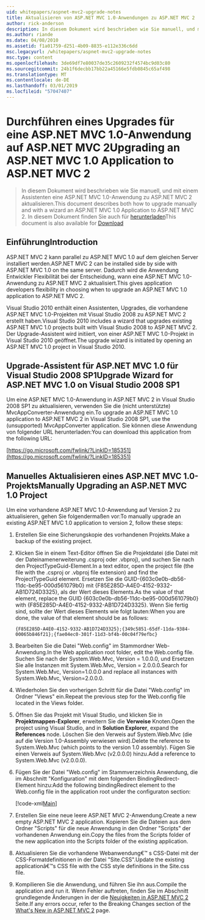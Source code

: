```yaml
---
uid: whitepapers/aspnet-mvc2-upgrade-notes
title: Aktualisieren von ASP.NET MVC 1.0-Anwendungen zu ASP.NET MVC 2 | Microsoft-Dokumentation
author: rick-anderson
description: In diesem Dokument wird beschrieben wie Sie manuell, und mit einem Assistenten eine ASP.NET MVC 1.0-Anwendung zu ASP.NET MVC 2 aktualisieren. In diesem Dokument finden Sie auch für d...
ms.author: riande
ms.date: 04/08/2010
ms.assetid: f1a01759-d251-4b09-8835-e112e336c6dd
msc.legacyurl: /whitepapers/aspnet-mvc2-upgrade-notes
msc.type: content
ms.openlocfilehash: 3de69df7e80037de35c2609232f4574bc9d03c80
ms.sourcegitcommit: 24b1f6decbb17bb22a45166e5fdb0845c65af498
ms.translationtype: MT
ms.contentlocale: de-DE
ms.lasthandoff: 03/01/2019
ms.locfileid: "57047407"
---
```

<a name="upgrading-an-aspnet-mvc-10-application-to-aspnet-mvc-2"></a><span data-ttu-id="01a6e-104">Durchführen eines Upgrades für eine ASP.NET MVC 1.0-Anwendung auf ASP.NET MVC 2</span><span class="sxs-lookup"><span data-stu-id="01a6e-104">Upgrading an ASP.NET MVC 1.0 Application to ASP.NET MVC 2</span></span>
====================
> <span data-ttu-id="01a6e-105">In diesem Dokument wird beschrieben wie Sie manuell, und mit einem Assistenten eine ASP.NET MVC 1.0-Anwendung zu ASP.NET MVC 2 aktualisieren.</span><span class="sxs-lookup"><span data-stu-id="01a6e-105">This document describes both how to upgrade manually and with a wizard an ASP.NET MVC 1.0 Application to ASP.NET MVC 2.</span></span> <span data-ttu-id="01a6e-106">In diesem Dokument finden Sie auch für [herunterladen](https://download.microsoft.com/download/F/1/6/F16F9AF9-8EF4-4845-BC97-639791D5699C/MVC2-Upgrade-Notes.pdf)</span><span class="sxs-lookup"><span data-stu-id="01a6e-106">This document is also available for [Download](https://download.microsoft.com/download/F/1/6/F16F9AF9-8EF4-4845-BC97-639791D5699C/MVC2-Upgrade-Notes.pdf)</span></span>


## <a name="introduction"></a><span data-ttu-id="01a6e-107">Einführung</span><span class="sxs-lookup"><span data-stu-id="01a6e-107">Introduction</span></span>

<span data-ttu-id="01a6e-108">ASP.NET MVC 2 kann parallel zu ASP.NET MVC 1.0 auf dem gleichen Server installiert werden.</span><span class="sxs-lookup"><span data-stu-id="01a6e-108">ASP.NET MVC 2 can be installed side by side with ASP.NET MVC 1.0 on the same server.</span></span> <span data-ttu-id="01a6e-109">Dadurch wird die Anwendung Entwickler Flexibilität bei der Entscheidung, wann eine ASP.NET MVC 1.0-Anwendung zu ASP.NET MVC 2 aktualisiert.</span><span class="sxs-lookup"><span data-stu-id="01a6e-109">This gives application developers flexibility in choosing when to upgrade an ASP.NET MVC 1.0 application to ASP.NET MVC 2.</span></span>

<span data-ttu-id="01a6e-110">Visual Studio 2010 enthält einen Assistenten, Upgrades, die vorhandene ASP.NET MVC 1.0-Projekten mit Visual Studio 2008 zu ASP.NET MVC 2 erstellt haben.</span><span class="sxs-lookup"><span data-stu-id="01a6e-110">Visual Studio 2010 includes a wizard that upgrades existing ASP.NET MVC 1.0 projects built with Visual Studio 2008 to ASP.NET MVC 2.</span></span> <span data-ttu-id="01a6e-111">Der Upgrade-Assistent wird initiiert, von einer ASP.NET MVC 1.0-Projekt in Visual Studio 2010 geöffnet.</span><span class="sxs-lookup"><span data-stu-id="01a6e-111">The upgrade wizard is initiated by opening an ASP.NET MVC 1.0 project in Visual Studio 2010.</span></span>

## <a name="upgrade-wizard-for-aspnet-mvc-10-on-visual-studio-2008-sp1"></a><span data-ttu-id="01a6e-112">Upgrade-Assistent für ASP.NET MVC 1.0 für Visual Studio 2008 SP1</span><span class="sxs-lookup"><span data-stu-id="01a6e-112">Upgrade Wizard for ASP.NET MVC 1.0 on Visual Studio 2008 SP1</span></span>

<span data-ttu-id="01a6e-113">Um eine ASP.NET MVC 1.0-Anwendung in ASP.NET MVC 2 in Visual Studio 2008 SP1 zu aktualisieren, verwenden Sie die (nicht unterstützte) MvcAppConverter-Anwendung ein.</span><span class="sxs-lookup"><span data-stu-id="01a6e-113">To upgrade an ASP.NET MVC 1.0 application to ASP.NET MVC 2 in Visual Studio 2008 SP1, use the (unsupported) MvcAppConverter application.</span></span> <span data-ttu-id="01a6e-114">Sie können diese Anwendung von folgender URL herunterladen:</span><span class="sxs-lookup"><span data-stu-id="01a6e-114">You can download this application from the following URL:</span></span>

[https://go.microsoft.com/fwlink/?LinkID=185351](https://go.microsoft.com/fwlink/?LinkID=185351)

## <a name="manually-upgrading-an-aspnet-mvc-10-project"></a><span data-ttu-id="01a6e-115">Manuelles Aktualisieren eines ASP.NET MVC 1.0-Projekts</span><span class="sxs-lookup"><span data-stu-id="01a6e-115">Manually Upgrading an ASP.NET MVC 1.0 Project</span></span>

<span data-ttu-id="01a6e-116">Um eine vorhandene ASP.NET MVC 1.0-Anwendung auf Version 2 zu aktualisieren, gehen Sie folgendermaßen vor:</span><span class="sxs-lookup"><span data-stu-id="01a6e-116">To manually upgrade an existing ASP.NET MVC 1.0 application to version 2, follow these steps:</span></span>

1. <span data-ttu-id="01a6e-117">Erstellen Sie eine Sicherungskopie des vorhandenen Projekts.</span><span class="sxs-lookup"><span data-stu-id="01a6e-117">Make a backup of the existing project.</span></span>
2. <span data-ttu-id="01a6e-118">Klicken Sie in einem Text-Editor öffnen Sie die Projektdatei (die Datei mit der Dateinamenerweiterung .csproj oder .vbproj), und suchen Sie nach den ProjectTypeGuid-Element.</span><span class="sxs-lookup"><span data-stu-id="01a6e-118">In a text editor, open the project file (the file with the .csproj or .vbproj file extension) and find the ProjectTypeGuid element.</span></span> <span data-ttu-id="01a6e-119">Ersetzen Sie die GUID-{603c0e0b-db56-11dc-be95-000d561079b0} mit {F85E285D-A4E0-4152-9332-AB1D724D3325}, als der Wert dieses Elements.</span><span class="sxs-lookup"><span data-stu-id="01a6e-119">As the value of that element, replace the GUID {603c0e0b-db56-11dc-be95-000d561079b0} with {F85E285D-A4E0-4152-9332-AB1D724D3325}.</span></span> <span data-ttu-id="01a6e-120">Wenn Sie fertig sind, sollte der Wert dieses Elements wie folgt lauten:</span><span class="sxs-lookup"><span data-stu-id="01a6e-120">When you are done, the value of that element should be as follows:</span></span> 

    `{F85E285D-A4E0-4152-9332-AB1D724D3325};{349c5851-65df-11da-9384-00065b846f21};{fae04ec0-301f-11d3-bf4b-00c04f79efbc}`
3. <span data-ttu-id="01a6e-121">Bearbeiten Sie die Datei "Web.config" im Stammordner Web-Anwendung.</span><span class="sxs-lookup"><span data-stu-id="01a6e-121">In the Web application root folder, edit the Web.config file.</span></span> <span data-ttu-id="01a6e-122">Suchen Sie nach der System.Web.Mvc, Version = 1.0.0.0, und Ersetzen Sie alle Instanzen mit System.Web.Mvc, Version = 2.0.0.0.</span><span class="sxs-lookup"><span data-stu-id="01a6e-122">Search for System.Web.Mvc, Version=1.0.0.0 and replace all instances with System.Web.Mvc, Version=2.0.0.0.</span></span>
4. <span data-ttu-id="01a6e-123">Wiederholen Sie den vorherigen Schritt für die Datei "Web.config" im Ordner "Views" ein.</span><span class="sxs-lookup"><span data-stu-id="01a6e-123">Repeat the previous step for the Web.config file located in the Views folder.</span></span>
5. <span data-ttu-id="01a6e-124">Öffnen Sie das Projekt mit Visual Studio, und klicken Sie in **Projektmappen-Explorer**, erweitern Sie die **Verweise** Knoten.</span><span class="sxs-lookup"><span data-stu-id="01a6e-124">Open the project using Visual Studio, and in **Solution Explorer**, expand the **References** node.</span></span> <span data-ttu-id="01a6e-125">Löschen Sie den Verweis auf System.Web.Mvc (die auf die Version 1.0-Assembly verwiesen wird).</span><span class="sxs-lookup"><span data-stu-id="01a6e-125">Delete the reference to System.Web.Mvc (which points to the version 1.0 assembly).</span></span> <span data-ttu-id="01a6e-126">Fügen Sie einen Verweis auf System.Web.Mvc (v2.0.0.0) hinzu.</span><span class="sxs-lookup"><span data-stu-id="01a6e-126">Add a reference to System.Web.Mvc (v2.0.0.0).</span></span>
6. <span data-ttu-id="01a6e-127">Fügen Sie der Datei "Web.config" im Stammverzeichnis Anwendung, die im Abschnitt "Konfiguration" mit dem folgenden BindingRedirect-Element hinzu:</span><span class="sxs-lookup"><span data-stu-id="01a6e-127">Add the following bindingRedirect element to the Web.config file in the application root under the configuraton section:</span></span>   

    [!code-xml[Main](aspnet-mvc2-upgrade-notes/samples/sample1.xml)]
7. <span data-ttu-id="01a6e-128">Erstellen Sie eine neue leere ASP.NET MVC 2-Anwendung.</span><span class="sxs-lookup"><span data-stu-id="01a6e-128">Create a new empty ASP.NET MVC 2 application.</span></span> <span data-ttu-id="01a6e-129">Kopieren Sie die Dateien aus dem Ordner "Scripts" für die neue Anwendung in den Ordner "Scripts" der vorhandenen Anwendung ein.</span><span class="sxs-lookup"><span data-stu-id="01a6e-129">Copy the files from the Scripts folder of the new application into the Scripts folder of the existing application.</span></span>
8. <span data-ttu-id="01a6e-130">Aktualisieren Sie die vorhandene Webanwendung€™ s CSS-Datei mit der CSS-Formatdefinitionen in der Datei "Site.CSS".</span><span class="sxs-lookup"><span data-stu-id="01a6e-130">Update the existing applicationâ€™s CSS file with the CSS style definitions in the Site.css file.</span></span>
9. <span data-ttu-id="01a6e-131">Kompilieren Sie die Anwendung, und führen Sie ihn aus.</span><span class="sxs-lookup"><span data-stu-id="01a6e-131">Compile the application and run it.</span></span> <span data-ttu-id="01a6e-132">Wenn Fehler auftreten, finden Sie im Abschnitt grundlegende Änderungen in der die [Neuigkeiten in ASP.NET MVC 2](https://go.microsoft.com/fwlink/?LinkID=185038) Seite.</span><span class="sxs-lookup"><span data-stu-id="01a6e-132">If any errors occur, refer to the Breaking Changes section of the [What's New in ASP.NET MVC 2](https://go.microsoft.com/fwlink/?LinkID=185038) page.</span></span>
